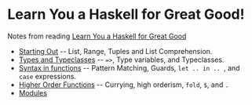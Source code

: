 # Learn You a Haskell for Great Good!

Notes from reading [Learn You a Haskell for Great Good](http://learnyouahaskell.com/chapters)


   * [Starting Out](starting_out.md) -- List, Range, Tuples and List Comprehension.
   * [Types and Typeclasses](types_and_typeclasses.md) -- `=>`, Type variables, and Typeclasses.
   * [Syntax in functions](syntax_in_functions.md) -- Pattern Matching, Guards, `let .. in .. `, and `case` expressions.
   * [Higher Order Functions](higher_order_functions.md) -- Currying, high orderism,  `fold`, `$`, and `.`
   * [Modules](modules.md)